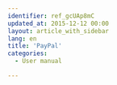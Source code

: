 ```yaml
---
identifier: ref_gcUAp8mC
updated_at: 2015-12-12 00:00
layout: article_with_sidebar
lang: en
title: 'PayPal'
categories:
  - User manual

---
```




